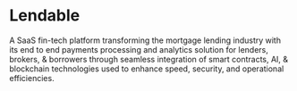 # Lendable
A SaaS fin-tech platform transforming the mortgage lending industry with its end to end payments processing and analytics solution for lenders, brokers, & borrowers through seamless integration of smart contracts, AI, & blockchain technologies used to enhance speed, security, and operational efficiencies.
